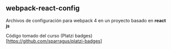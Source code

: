 ## webpack-react-config
Archivos de configuración para webpack 4 en un proyecto basado en **react js**

Código tomado del curso (Platzi badges)[https://github.com/sparragus/platzi-badges]

